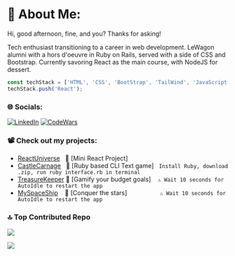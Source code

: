 # 💫 About Me:
Hi, good afternoon, fine, and you? Thanks for asking!

Tech enthusiast transitioning to a career in web development. LeWagon alumni with a hors d'oeuvre in Ruby on Rails, served with a side of CSS and Bootstrap. Currently savoring React as the main course, with NodeJS for dessert.

```javascript
const techStack = ['HTML', 'CSS', 'BootStrap', 'TailWind', 'JavaScript', 'Ruby', 'Rails', 'Git', 'GitHub', 'SQL'];
techStack.push('React');
```

### 🌐 Socials:
[![LinkedIn](https://img.shields.io/badge/LinkedIn-%230077B5.svg?logo=linkedin&logoColor=white)](https://linkedin.com/in/vvloginov)
[![CodeWars](https://www.codewars.com/users/thegroosalugg/badges/micro)](https://www.codewars.com/users/thegroosalugg)

### 📽️ Check out my projects:

- [ReactUniverse](https://react-universe.web.app/) &nbsp;&nbsp;🌌 [Mini React Project]
- [CastleCarnage](https://github.com/thegroosalugg/CastleCarnage) &nbsp;&nbsp;🏰 [Ruby based CLI Text game] $~$ ```Install Ruby, download .zip, run ruby interface.rb in terminal```
- [TreasureKeeper](http://www.treasurekeeper.online/users/sign_in) 💎 [Gamify your budget goals] $~~$ ```⚠️ Wait 10 seconds for AutoIdle to restart the app```
- [MySpaceShip](https://myspaceship-9e73f7ca505b.herokuapp.com/) &nbsp;&nbsp;&nbsp;🚀 [Conquer the stars] $~~~~~~~~~~~~~~~~~$ ```⚠️ Wait 10 seconds for AutoIdle to restart the app```


### 🔝 Top Contributed Repo
![](https://github-contributor-stats.vercel.app/api?username=thegroosalugg&limit=5&theme=dark&combine_all_yearly_contributions=true)

[![](https://visitcount.itsvg.in/api?id=thegroosalugg&icon=6&color=11)](https://visitcount.itsvg.in)
